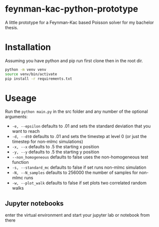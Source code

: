 # feynman-kac-python-prototype
A little prototype for a Feynman-Kac based Poisson solver for my bachelor thesis.

# Installation
Assuming you have python and pip run first clone then in the root dir. 
```bash
python -m venv venv
source venv/bin/activate
pip install -r requirements.txt
```

# Useage
Run the `python main.py` in the src folder and any number of the optional arguments:
- `-e, --epsilon` defaults to .01 and sets the standard deviation that you want
to reach
- `-d, --dt0` defaults to .01 and sets the timestep at level 0 (or just the 
timestep for non-mlmc simulations)
- `-x, --x` defaults to .5 the starting x position
- `-y, --y` defaults to .5 the starting y position
- `--non_homogeneous` defaults to false uses the non-homogeneous test function
- `-s, --standard_mc` defaults to false if set runs non-mlmc simulation
- `-N, --N_samples` defaults to 256000 the number of samples for non-mlmc runs
- `-w, --plot_walk` defaults to false if set plots two correlated random walks

## Jupyter notebooks
enter the virtual environment and start your jupyter lab or notebook from there
